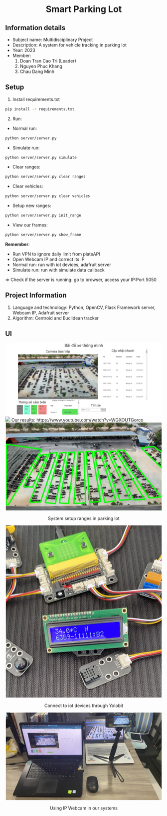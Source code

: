 <h1 style="text-align:center;">Smart Parking Lot</h1>

## Information details
<ul>
  <li>Subject name: Multidisciplinary Project</li>
  <li>Description: A system for vehicle tracking in parking lot</li>
  <li>Year: 2023</li>
  <li>Member:
  <ol>
    <li>Doan Tran Cao Tri (Leader)</li>
    <li>Nguyen Phuc Khang</li>
    <li>Chau Dang Minh</li>
  </ol>
  </li>
</ul>

## Setup

1. Install requirements.txt
```bash
pip install -r requirements.txt
```
2. Run:

+ Normal run:    
```bash   
python server/server.py  
```
+ Simulate run:   
```bash  
python server/server.py simulate  
```
+ Clear ranges:     
```bash
python server/server.py clear ranges  
```
+ Clear vehicles:   
```bash
python server/server.py clear vehicles  
```
+ Setup new ranges:     
```bash
python server/server.py init_range  
```
+ View our frames:   
```bash
python server/server.py show_frame  
```

**Remember**:
+ Run VPN to ignore daily limit from plateAPI  
+ Open Webcam IP and correct its IP 
+ Normal run: run with iot devices, adafruit server
+ Simulate run: run with simulate data callback 

=> Check if the server is running: go to browser, access your IP:Port 5050  

## Project Information
1. Language and technology: Python, OpenCV, Flask Framework server, Webcam IP, Adafruit server
2. Algorithm: Centroid and Euclidean tracker

## UI
<div style="text-align:center">
<img src="./assets/images/frontend_result.png" width="500"/>
</div>
<img src="https://github.com/tri218138/Smart-Parking-Lot/assets/80521604/a878836b-435e-44bd-83e2-c2883e96cb2c" width="25"/> Our results: https://www.youtube.com/watch?v=WGXOUTGorco

<div style="text-align:center">
<img src="./assets/images/ranges_setup.jpg" width="500"/>
<p>System setup ranges in parking lot</p>
</div>

<div style="text-align:center">
<img src="./assets/images/hien-vi-tri.jpg" width="500"/>
<p>Connect to iot devices through Yolobit</p>
</div>

<div style="text-align:center">
<img src="./assets/images/web_camera_ip.jpg" width="500"/>
<p>Using IP Webcam in our systems</p>
</div>
